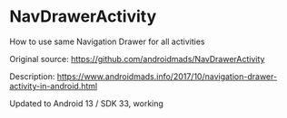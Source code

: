 # NavDrawerActivity
How to use same Navigation Drawer for all activities

Original source: https://github.com/androidmads/NavDrawerActivity

Description: https://www.androidmads.info/2017/10/navigation-drawer-activity-in-android.html

Updated to Android 13 / SDK 33, working
